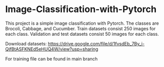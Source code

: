 # Image-Classification-with-Pytorch

This project is a simple image classification with Pytorch. The classes are Brocoli, Cabbage, and Cucumber. Train datasets consist 250 images for each class. Validation and test datasets consist 50 images for each class.

Download datasets: https://drive.google.com/file/d/1fvsdEb_7By_i-QjfBtASFKNEd5eHUQ4W/view?usp=sharing

For training file can be found in main branch
